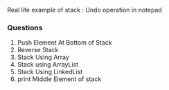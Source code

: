 Real life example of stack :
Undo operation  in notepad
### Questions

1. Push Element At Bottom of Stack
2. Reverse Stack
3. Stack Using Array
4. Stack using ArrayList
5. Stack Using LinkedList
6. print Middle Element of stack
